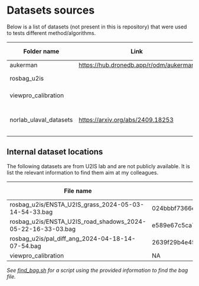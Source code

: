 Datasets sources
===

Below is a list of datasets (not present in this is repository) that were used to tests different method/algorithms.

| Folder name            | Link                                   | Additional comment                                |
|------------------------|----------------------------------------|---------------------------------------------------|
| aukerman               | https://hub.dronedb.app/r/odm/aukerman |                                                   |
| rosbag_u2is            |                                        | See [next section](#internal-dataset-locations)   |
| viewpro_calibration    |                                        | See [next section](#internal-dataset-locations)   |
| norlab_ulaval_datasets | https://arxiv.org/abs/2409.18253       | Not publicly available (47°19'14.9"N 71°8'52.2"W) |

## Internal dataset locations

The following datasets are from U2IS lab and are not publicly available. It is list the relevant information to find
them aim at my colleagues.

| File name                                                   | sha1sum                                  | Hard drive type      | sha1sum of SN                            | Additional comment |
|-------------------------------------------------------------|------------------------------------------|----------------------|------------------------------------------|--------------------|
| rosbag_u2is/ENSTA_U2IS_grass_2024-05-03-14-54-33.bag        | 024bbbf7366e47f98bdf0e567576ea95c2d59b1d | Transcend 4To (blue) | ed09a74906fd5d559bfee3acf3d0706f649b24ff |                    |
| rosbag_u2is/ENSTA_U2IS_road_shadows_2024-05-22-16-33-03.bag | e589e67c5ca7f69d4cf927fe150b60b01573ba50 | Transcend 4To (blue) | ed09a74906fd5d559bfee3acf3d0706f649b24ff |                    |
| rosbag_u2is/pal_diff_ang_2024-04-18-14-07-54.bag            | 2639f29b4e458da5997966bcbd1ea5bbd3973893 | Transcend 4To (blue) | ed09a74906fd5d559bfee3acf3d0706f649b24ff |                    |
| viewpro_calibration                                         | NA                                       | NA                   | NA                                       |                    |

_See [find_bag.sh](find_bag.sh) for a script using the provided information to find the bag file._